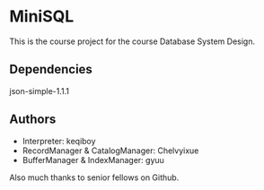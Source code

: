 # MiniSQL

This is the course project for the course Database System Design.

## Dependencies

json-simple-1.1.1

## Authors

- Interpreter: keqiboy
- RecordManager & CatalogManager: Chelvyixue
- BufferManager & IndexManager: gyuu

Also much thanks to senior fellows on Github.
